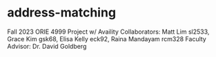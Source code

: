 # address-matching
Fall 2023
ORIE 4999 Project w/ Availity
Collaborators: Matt Lim sl2533, Grace Kim gsk68, Elisa Kelly eck92, Raina Mandayam rcm328
Faculty Advisor: Dr. David Goldberg
